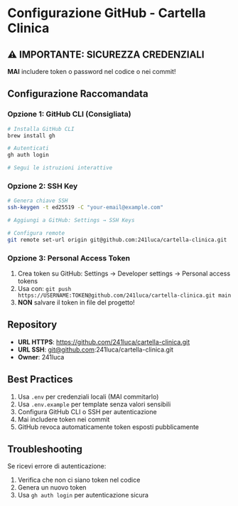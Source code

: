 # Configurazione GitHub - Cartella Clinica

## ⚠️ IMPORTANTE: SICUREZZA CREDENZIALI

**MAI** includere token o password nel codice o nei commit!

## Configurazione Raccomandata

### Opzione 1: GitHub CLI (Consigliata)
```bash
# Installa GitHub CLI
brew install gh

# Autenticati
gh auth login

# Segui le istruzioni interattive
```

### Opzione 2: SSH Key
```bash
# Genera chiave SSH
ssh-keygen -t ed25519 -C "your-email@example.com"

# Aggiungi a GitHub: Settings → SSH Keys

# Configura remote
git remote set-url origin git@github.com:241luca/cartella-clinica.git
```

### Opzione 3: Personal Access Token
1. Crea token su GitHub: Settings → Developer settings → Personal access tokens
2. Usa con: `git push https://USERNAME:TOKEN@github.com/241luca/cartella-clinica.git main`
3. **NON** salvare il token in file del progetto!

## Repository

- **URL HTTPS**: https://github.com/241luca/cartella-clinica.git
- **URL SSH**: git@github.com:241luca/cartella-clinica.git
- **Owner**: 241luca

## Best Practices

1. Usa `.env` per credenziali locali (MAI commitarlo)
2. Usa `.env.example` per template senza valori sensibili
3. Configura GitHub CLI o SSH per autenticazione
4. Mai includere token nei commit
5. GitHub revoca automaticamente token esposti pubblicamente

## Troubleshooting

Se ricevi errore di autenticazione:
1. Verifica che non ci siano token nel codice
2. Genera un nuovo token
3. Usa `gh auth login` per autenticazione sicura
